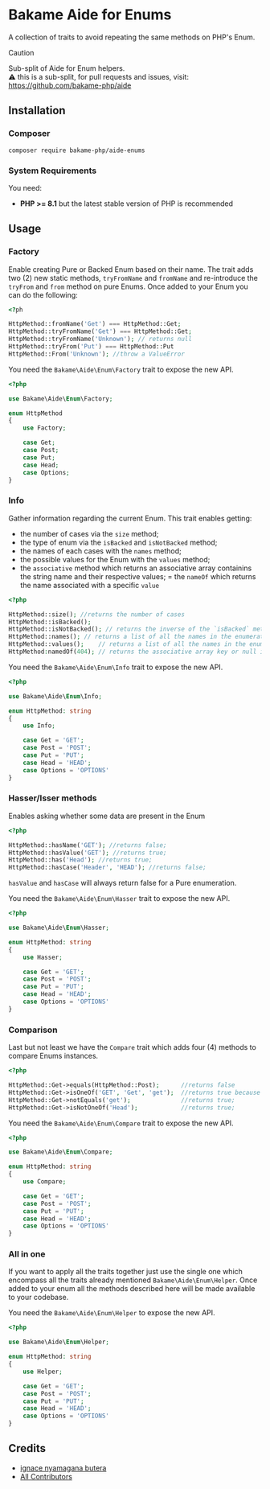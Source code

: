 # Bakame Aide for Enums

A collection of traits to avoid repeating the same methods on PHP's Enum.

> [!CAUTION]  
> Sub-split of Aide for Enum helpers.  
> ⚠️ this is a sub-split, for pull requests and issues, visit: https://github.com/bakame-php/aide

## Installation

### Composer

~~~
composer require bakame-php/aide-enums
~~~

### System Requirements

You need:

- **PHP >= 8.1** but the latest stable version of PHP is recommended

## Usage

### Factory

Enable creating Pure or Backed Enum based on their name. The trait adds two (2) new static methods,
`tryFromName` and `fromName` and re-introduce the `tryFrom` and `from` method on pure Enums.
Once added to your Enum you can do the following:

```php
<?ph

HttpMethod::fromName('Get') === HttpMethod::Get;
HttpMethod::tryFromName('Get') === HttpMethod::Get;
HttpMethod::tryFromName('Unknown'); // returns null
HttpMethod::tryFrom('Put') === HttpMethod::Put
HttpMethod::From('Unknown'); //throw a ValueError
```

You need the `Bakame\Aide\Enum\Factory` trait to expose the new API.

```php
<?php

use Bakame\Aide\Enum\Factory;

enum HttpMethod
{
    use Factory;

    case Get;
    case Post;
    case Put;
    case Head;
    case Options;
}
```

### Info

Gather information regarding the current Enum. This trait enables getting:

- the number of cases via the `size` method;
- the type of enum via the `isBacked` and `isNotBacked` method;
- the names of each cases with the `names` method;
- the possible values for the Enum with the `values` method;
- the `associative` method which returns an associative array containins the string name and their respective values;
= the `nameOf` which returns the name associated with a specific `value`

```php
<?php

HttpMethod::size(); //returns the number of cases
HttpMethod::isBacked();
HttpMethod::isNotBacked(); // returns the inverse of the `isBacked` method
HttpMethod::names(); // returns a list of all the names in the enumeration
HttpMethod::values();    // returns a list of all the names in the enumeration
HttpMethod:namedOf(404); // returns the associative array key or null if it does not exist for the submitted value.
```

You need the `Bakame\Aide\Enum\Info` trait to expose the new API.

```php
<?php

use Bakame\Aide\Enum\Info;

enum HttpMethod: string
{
    use Info;

    case Get = 'GET';
    case Post = 'POST';
    case Put = 'PUT';
    case Head = 'HEAD';
    case Options = 'OPTIONS'
}
```

### Hasser/Isser methods

Enables asking whether some data are present in the Enum

```php
<?php

HttpMethod::hasName('GET'); //returns false;
HttpMethod::hasValue('GET'); //returns true;
HttpMethod::has('Head'); //returns true;
HttpMethod::hasCase('Header', 'HEAD'); //returns false;
```

`hasValue` and `hasCase` will always return false for a Pure enumeration.

You need the `Bakame\Aide\Enum\Hasser` trait to expose the new API.

```php
<?php

use Bakame\Aide\Enum\Hasser;

enum HttpMethod: string
{
    use Hasser;

    case Get = 'GET';
    case Post = 'POST';
    case Put = 'PUT';
    case Head = 'HEAD';
    case Options = 'OPTIONS'
}
```

### Comparison

Last but not least we have the `Compare` trait which adds four (4) methods to compare
Enums instances.

```php
<?php

HttpMethod::Get->equals(HttpMethod::Post);      //returns false
HttpMethod::Get->isOneOf('GET', 'Get', 'get');  //returns true because `Get` is present
HttpMethod::Get->notEquals('get');              //returns true;
HttpMethod::Get->isNotOneOf('Head');            //returns true;
```

You need the `Bakame\Aide\Enum\Compare` trait to expose the new API.

```php
<?php

use Bakame\Aide\Enum\Compare;

enum HttpMethod: string
{
    use Compare;

    case Get = 'GET';
    case Post = 'POST';
    case Put = 'PUT';
    case Head = 'HEAD';
    case Options = 'OPTIONS'
}
```

### All in one

If you want to apply all the traits together just use the single one which encompass all the traits
already mentioned `Bakame\Aide\Enum\Helper`. Once added to your enum all the methods described here
will be made available to your codebase.

You need the `Bakame\Aide\Enum\Helper` to expose the new API.

```php
<?php

use Bakame\Aide\Enum\Helper;

enum HttpMethod: string
{
    use Helper;

    case Get = 'GET';
    case Post = 'POST';
    case Put = 'PUT';
    case Head = 'HEAD';
    case Options = 'OPTIONS'
}
```

## Credits

- [ignace nyamagana butera](https://github.com/nyamsprod)
- [All Contributors](https://github.com/bakame-php/aide/graphs/contributors)
